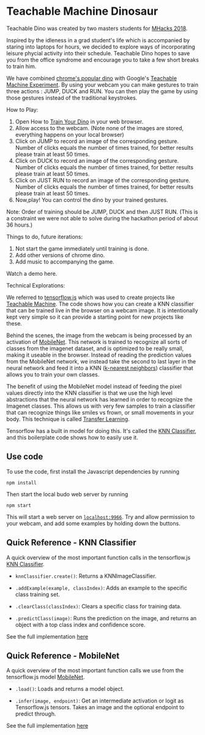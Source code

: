 # Teachable Machine Dinosaur

Teachable Dino was created by two masters students for [MHacks 2018](https://twitter.com/mhacks?lang=en).

Inspired by the idleness in a grad student's life which is accompanied by staring into laptops for hours, we decided to explore ways of incorporating leisure phycial activity into their schedule. Teachable Dino hopes to save you from the office syndrome and encourage you to take a few short breaks to train him. 

We have combined [chrome's popular dino](chrome://dino/) with Google's [Teachable Machine Experiment](https://teachablemachine.withgoogle.com/). By using your webcam you can make gestures to train three actions : JUMP, DUCK and RUN. You can then play the game by using those gestures instead of the traditional keystrokes. 

How to Play:

1) Open How to [Train Your Dino](https://www.howtotrainyourdino.com/) in your web browser. 
2) Allow access to the webcam. (Note none of the images are stored, everything happens on your local browser)
3) Click on JUMP to record an image of the corresponding gesture. Number of clicks equals the number of times trained, for better results please train at least 50 times. 
4) Click on DUCK to record an image of the corresponding gesture. Number of clicks equals the number of times trained, for better results please train at least 50 times. 
5) Click on JUST RUN to record an image of the corresponding gesture. Number of clicks equals the number of times trained, for better results please train at least 50 times. 
6) Now,play! You can control the dino by your trained gestures. 

Note: Order of training should be JUMP, DUCK and then JUST RUN. (This is a constraint we were not able to solve during the hackathon period of about 36 hours.)

Things to do, future iterations:

1) Not start the game immediately until training is done. 
2) Add other versions of chrome dino.
3) Add music to accompanying the game. 

Watch a demo here.


Technical Explorations: 

We referred to [tensorflow.js](https://github.com/tensorflow/tfjs-models) which was used to create projects like [Teachable Machine](https://teachablemachine.withgoogle.com/). The code shows how you can create a KNN classifier that can be trained live in the browser on a webcam image. It is intentionally kept very simple so it can provide a starting point for new projects like these.

Behind the scenes, the image from the webcam is being processed by an activation of [MobileNet](https://github.com/tensorflow/tfjs-examples/tree/master/mobilenet). This network is trained to recognize all sorts of classes from the imagenet dataset, and is optimized to be really small, making it useable in the browser. Instead of reading the prediction values from the MobileNet network, we instead take the second to last layer in the neural network and feed it into a KNN ([k-nearest neighbors](https://en.wikipedia.org/wiki/K-nearest_neighbors_algorithm)) classifier that allows you to train your own classes. 

The benefit of using the MobileNet model instead of feeding the pixel values directly into the KNN classifier is that we use the high level abstractions that the neural network has learned in order to recognize the Imagenet classes. This allows us with very few samples to train a classifier that can recognize things like smiles vs frown, or small movements in your body. This technique is called [Transfer Learning](https://en.wikipedia.org/wiki/Transfer_learning).

Tensorflow has a built in model for doing this. It's called the [KNN Classifier](https://github.com/tensorflow/tfjs-models/tree/master/knn-classifier), and this boilerplate code shows how to easily use it.

## Use code
To use the code, first install the Javascript dependencies by running  

```
npm install
```

Then start the local budo web server by running 

```
npm start
```

This will start a web server on [`localhost:9966`](http://localhost:9966). Try and allow permission to your webcam, and add some examples by holding down the buttons. 

## Quick Reference - KNN Classifier
A quick overview of the most important function calls in the tensorflow.js [KNN Classifier](https://github.com/tensorflow/tfjs-models/tree/master/knn-classifier).

- `knnClassifier.create()`: Returns a KNNImageClassifier.

- `.addExample(example, classIndex)`: Adds an example to the specific class training set.

- `.clearClass(classIndex)`: Clears a specific class for training data.

- `.predictClass(image)`: Runs the prediction on the image, and returns an object with a top class index and confidence score. 

See the full implementation [here](https://github.com/tensorflow/tfjs-models/blob/master/knn-classifier/src/index.ts)

## Quick Reference - MobileNet
A quick overview of the most important function calls we use from the tensorflow.js model [MobileNet](https://github.com/tensorflow/tfjs-models/tree/master/mobilenet).

- `.load()`: Loads and returns a model object.

- `.infer(image, endpoint)`: Get an intermediate activation or logit as Tensorflow.js tensors. Takes an image and the optional endpoint to predict through.

See the full implementation [here](https://github.com/tensorflow/tfjs-models/blob/master/mobilenet/src/index.ts)
